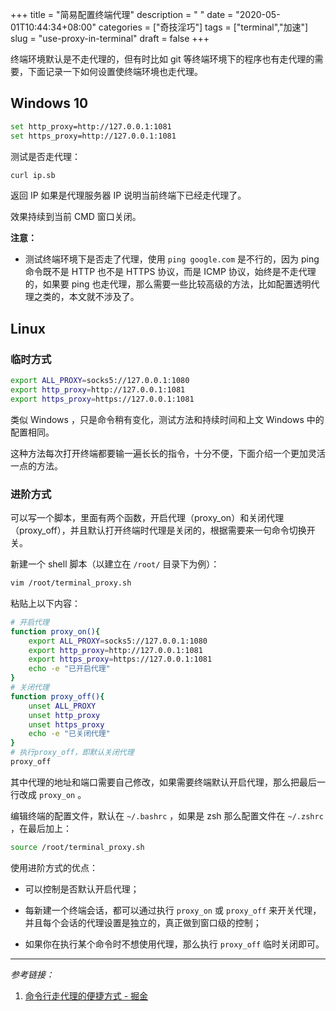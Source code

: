 +++
title = "简易配置终端代理"
description = " "
date = "2020-05-01T10:44:34+08:00"
categories = ["奇技淫巧"]
tags = ["terminal","加速"]
slug = "use-proxy-in-terminal"
draft = false
+++

终端环境默认是不走代理的，但有时比如 git 等终端环境下的程序也有走代理的需要，下面记录一下如何设置使终端环境也走代理。

## Windows 10

```bash
set http_proxy=http://127.0.0.1:1081
set https_proxy=http://127.0.0.1:1081
```

测试是否走代理：

```cmd
curl ip.sb
```

返回 IP 如果是代理服务器 IP 说明当前终端下已经走代理了。

效果持续到当前 CMD 窗口关闭。

**注意：**

* 测试终端环境下是否走了代理，使用 `ping google.com` 是不行的，因为 ping 命令既不是 HTTP 也不是 HTTPS 协议，而是 ICMP 协议，始终是不走代理的，如果要 ping 也走代理，那么需要一些比较高级的方法，比如配置透明代理之类的，本文就不涉及了。

## Linux

### 临时方式

```bash
export ALL_PROXY=socks5://127.0.0.1:1080
export http_proxy=http://127.0.0.1:1081
export https_proxy=https://127.0.0.1:1081
```

类似 Windows ，只是命令稍有变化，测试方法和持续时间和上文 Windows 中的配置相同。

这种方法每次打开终端都要输一遍长长的指令，十分不便，下面介绍一个更加灵活一点的方法。

### 进阶方式

可以写一个脚本，里面有两个函数，开启代理（proxy_on）和关闭代理（proxy_off），并且默认打开终端时代理是关闭的，根据需要来一句命令切换开关。

新建一个 shell 脚本（以建立在 `/root/` 目录下为例）：

```bash
vim /root/terminal_proxy.sh
```

粘贴上以下内容：

```bash
# 开启代理
function proxy_on(){
    export ALL_PROXY=socks5://127.0.0.1:1080
    export http_proxy=http://127.0.0.1:1081
    export https_proxy=https://127.0.0.1:1081
    echo -e "已开启代理"
}
# 关闭代理
function proxy_off(){
    unset ALL_PROXY
    unset http_proxy
    unset https_proxy
    echo -e "已关闭代理"
}
# 执行proxy_off，即默认关闭代理
proxy_off
```

其中代理的地址和端口需要自己修改，如果需要终端默认开启代理，那么把最后一行改成 `proxy_on` 。

编辑终端的配置文件，默认在 `~/.bashrc` ，如果是 zsh 那么配置文件在 `~/.zshrc` ，在最后加上：

```bash
source /root/terminal_proxy.sh
```

使用进阶方式的优点：

* 可以控制是否默认开启代理；

* 每新建一个终端会话，都可以通过执行 `proxy_on` 或 `proxy_off` 来开关代理，并且每个会话的代理设置是独立的，真正做到窗口级的控制；

* 如果你在执行某个命令时不想使用代理，那么执行 `proxy_off` 临时关闭即可。

---

*参考链接：*

1. [命令行走代理的便捷方式 - 掘金](https://juejin.im/post/5e127308e51d4541360ac518)